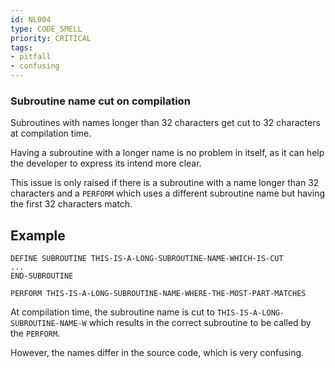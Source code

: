 ```yaml
---
id: NL004
type: CODE_SMELL
priority: CRITICAL
tags:
- pitfall
- confusing
---
```


### Subroutine name cut on compilation

Subroutines with names longer than 32 characters get cut to 32 characters at compilation time.

Having a subroutine with a longer name is no problem in itself, as it can help the developer to express its intend more clear.

This issue is only raised if there is a subroutine with a name longer than 32 characters and a `PERFORM` which uses a different subroutine
name but having the first 32 characters match.

## Example

```natural
DEFINE SUBROUTINE THIS-IS-A-LONG-SUBROUTINE-NAME-WHICH-IS-CUT
...
END-SUBROUTINE

PERFORM THIS-IS-A-LONG-SUBROUTINE-NAME-WHERE-THE-MOST-PART-MATCHES
```

At compilation time, the subroutine name is cut to `THIS-IS-A-LONG-SUBROUTINE-NAME-W` which results in the correct subroutine
to be called by the `PERFORM`.

However, the names differ in the source code, which is very confusing.

